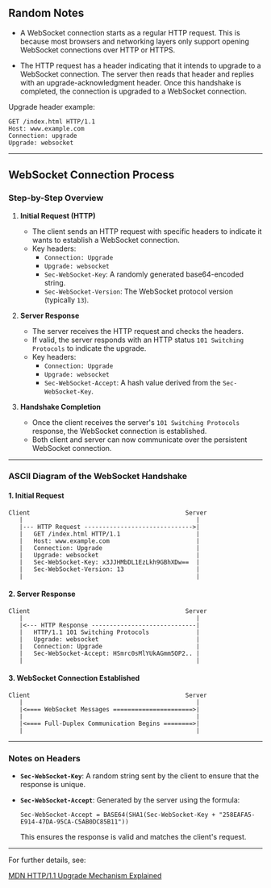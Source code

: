 ## Random Notes

- A WebSocket connection starts as a regular HTTP request. This is because most browsers and networking layers only support opening WebSocket connections over HTTP or HTTPS.
    
- The HTTP request has a header indicating that it intends to upgrade to a WebSocket connection. The server then reads that header and replies with an upgrade-acknowledgment header. Once this handshake is completed, the connection is upgraded to a WebSocket connection.
    

Upgrade header example:

```http
GET /index.html HTTP/1.1
Host: www.example.com
Connection: upgrade
Upgrade: websocket
```

---

## WebSocket Connection Process

### Step-by-Step Overview

1. **Initial Request (HTTP)**
    
    - The client sends an HTTP request with specific headers to indicate it wants to establish a WebSocket connection.
    - Key headers:
        - `Connection: Upgrade`
        - `Upgrade: websocket`
        - `Sec-WebSocket-Key`: A randomly generated base64-encoded string.
        - `Sec-WebSocket-Version`: The WebSocket protocol version (typically `13`).
2. **Server Response**
    
    - The server receives the HTTP request and checks the headers.
    - If valid, the server responds with an HTTP status `101 Switching Protocols` to indicate the upgrade.
    - Key headers:
        - `Connection: Upgrade`
        - `Upgrade: websocket`
        - `Sec-WebSocket-Accept`: A hash value derived from the `Sec-WebSocket-Key`.
3. **Handshake Completion**
    
    - Once the client receives the server's `101 Switching Protocols` response, the WebSocket connection is established.
    - Both client and server can now communicate over the persistent WebSocket connection.

---

### ASCII Diagram of the WebSocket Handshake

#### 1. Initial Request

```
Client                                           Server
   |                                                |
   |--- HTTP Request ------------------------------>|
   |   GET /index.html HTTP/1.1                     |
   |   Host: www.example.com                        |
   |   Connection: Upgrade                          |
   |   Upgrade: websocket                           |
   |   Sec-WebSocket-Key: x3JJHMbDL1EzLkh9GBhXDw==  |
   |   Sec-WebSocket-Version: 13                    |
   |                                                |
```

#### 2. Server Response

```
Client                                           Server
   |                                                |
   |<--- HTTP Response -----------------------------|
   |   HTTP/1.1 101 Switching Protocols             |
   |   Upgrade: websocket                           |
   |   Connection: Upgrade                          |
   |   Sec-WebSocket-Accept: HSmrc0sMlYUkAGmm5OP2.. |
   |                                                |
```

#### 3. WebSocket Connection Established

```
Client                                           Server
   |                                                |
   |<==== WebSocket Messages ======================>|
   |                                                |
   |<==== Full-Duplex Communication Begins ========>|
   |                                                |
```

---

### Notes on Headers

- **`Sec-WebSocket-Key`**: A random string sent by the client to ensure that the response is unique.
- **`Sec-WebSocket-Accept`**: Generated by the server using the formula:
    
    ```
    Sec-WebSocket-Accept = BASE64(SHA1(Sec-WebSocket-Key + "258EAFA5-E914-47DA-95CA-C5AB0DC85B11"))
    ```
    
    This ensures the response is valid and matches the client's request.

---

For further details, see:

[MDN HTTP/1.1 Upgrade Mechanism Explained](https://developer.mozilla.org/en-US/docs/Web/HTTP/Protocol_upgrade_mechanism)

